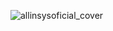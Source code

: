 ![allinsysoficial_cover](https://github.com/user-attachments/assets/f4adfe4b-b153-4ede-bee9-5a1ea4bdbd14)
